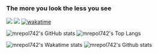 ### The more you look the less you see
![](https://enibdhv97zm33sz.m.pipedream.net) ![](https://visitor-badge.glitch.me/badge?page_id=mrepol742) [![wakatime](https://wakatime.com/badge/user/8ad4afa2-1a56-40d1-a949-4663473915b6.svg)](https://wakatime.com/@8ad4afa2-1a56-40d1-a949-4663473915b6)

![mrepol742's GitHub stats](https://github-readme-stats.vercel.app/api?username=mrepol742&show_icons=true&include_all_commits=true&&count_private=true) ![mrepol742's Top Langs](https://github-readme-stats.vercel.app/api/top-langs/?username=mrepol742&layout=compact&include_all_commits=true&&count_private=true&langs_count=20)

![mrepol742's Wakatime stats](https://github-readme-stats.vercel.app/api/wakatime?username=mrepol742&layout=compact) ![mrepol742's Github stats](https://github-readme-streak-stats.herokuapp.com/?user=mrepol742)
